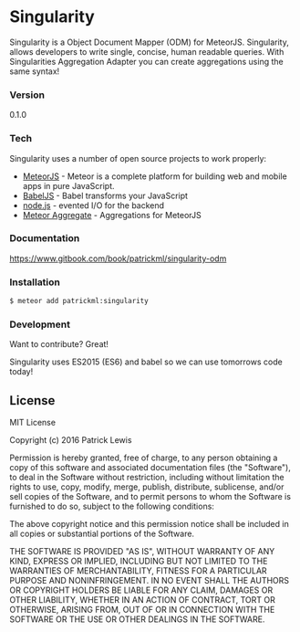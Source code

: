 # Singularity

Singularity is a Object Document Mapper (ODM) for MeteorJS. Singularity, allows developers to write single, concise, human readable queries. With Singularities Aggregation Adapter you can create aggregations using the same syntax!

### Version
0.1.0

### Tech

Singularity uses a number of open source projects to work properly:

* [MeteorJS] - Meteor is a complete platform for building web and mobile apps in pure JavaScript.
* [BabelJS] - Babel transforms your JavaScript
* [node.js] - evented I/O for the backend
* [Meteor Aggregate] - Aggregations for MeteorJS

### Documentation
https://www.gitbook.com/book/patrickml/singularity-odm

### Installation

```sh
$ meteor add patrickml:singularity
```


### Development

Want to contribute? Great!

Singularity uses ES2015 (ES6) and babel so we can use tomorrows code today!

License
----

MIT License

Copyright (c) 2016 Patrick Lewis

Permission is hereby granted, free of charge, to any person obtaining a copy
of this software and associated documentation files (the "Software"), to deal
in the Software without restriction, including without limitation the rights
to use, copy, modify, merge, publish, distribute, sublicense, and/or sell
copies of the Software, and to permit persons to whom the Software is
furnished to do so, subject to the following conditions:

The above copyright notice and this permission notice shall be included in all
copies or substantial portions of the Software.

THE SOFTWARE IS PROVIDED "AS IS", WITHOUT WARRANTY OF ANY KIND, EXPRESS OR
IMPLIED, INCLUDING BUT NOT LIMITED TO THE WARRANTIES OF MERCHANTABILITY,
FITNESS FOR A PARTICULAR PURPOSE AND NONINFRINGEMENT. IN NO EVENT SHALL THE
AUTHORS OR COPYRIGHT HOLDERS BE LIABLE FOR ANY CLAIM, DAMAGES OR OTHER
LIABILITY, WHETHER IN AN ACTION OF CONTRACT, TORT OR OTHERWISE, ARISING FROM,
OUT OF OR IN CONNECTION WITH THE SOFTWARE OR THE USE OR OTHER DEALINGS IN THE
SOFTWARE.


   [dill]: <https://github.com/joemccann/dillinger>
   [node.js]: <http://nodejs.org>
   [BabelJS]: <http://babeljs.com>
   [MeteorJS]: <http://meteor.com>
   [Meteor Aggregate]: <https://github.com/meteorhacks/meteor-aggregate>
